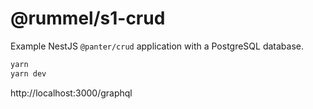 # @rummel/s1-crud

Example NestJS `@panter/crud` application with a PostgreSQL database.



```bash
yarn
yarn dev
```

http://localhost:3000/graphql
